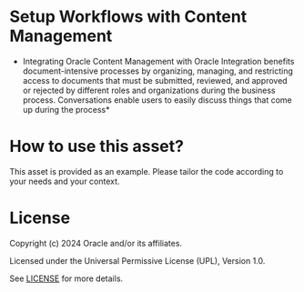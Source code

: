 # Setup Workflows with Content Management
 
* Integrating Oracle Content Management with Oracle Integration benefits document-intensive processes by organizing, managing, and restricting access to documents that must be submitted, reviewed, and approved or rejected by different roles and organizations during the business process. Conversations enable users to easily discuss things that come up during the process*
 
# How to use this asset?
 
This asset is provided as an example. Please tailor the code according to your needs and your context.
 
# License

Copyright (c) 2024 Oracle and/or its affiliates.

Licensed under the Universal Permissive License (UPL), Version 1.0.

See [LICENSE](https://github.com/oracle-devrel/technology-engineering/blob/main/LICENSE) for more details.
